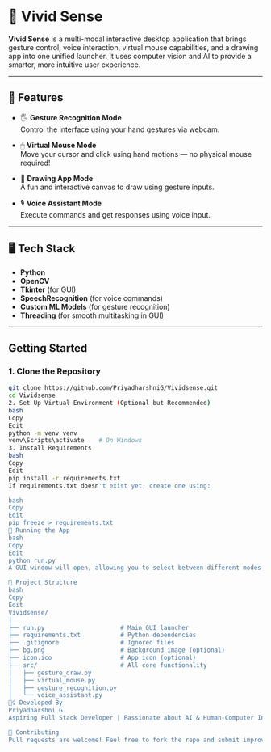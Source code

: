 # 🌟 Vivid Sense

**Vivid Sense** is a multi-modal interactive desktop application that brings gesture control, voice interaction, virtual mouse capabilities, and a drawing app into one unified launcher. It uses computer vision and AI to provide a smarter, more intuitive user experience.

---

## 🧠 Features

- 🖐 **Gesture Recognition Mode**  
  Control the interface using your hand gestures via webcam.

- 🖱 **Virtual Mouse Mode**  
  Move your cursor and click using hand motions — no physical mouse required!

- 🎨 **Drawing App Mode**  
  A fun and interactive canvas to draw using gesture inputs.

- 🎙 **Voice Assistant Mode**  
  Execute commands and get responses using voice input.

---

## 🖥️ Tech Stack

- **Python**
- **OpenCV**
- **Tkinter** (for GUI)
- **SpeechRecognition** (for voice commands)
- **Custom ML Models** (for gesture recognition)
- **Threading** (for smooth multitasking in GUI)

---

##  Getting Started

### 1. Clone the Repository

```bash
git clone https://github.com/PriyadharshniG/Vividsense.git
cd Vividsense
2. Set Up Virtual Environment (Optional but Recommended)
bash
Copy
Edit
python -m venv venv
venv\Scripts\activate    # On Windows
3. Install Requirements
bash
Copy
Edit
pip install -r requirements.txt
If requirements.txt doesn't exist yet, create one using:

bash
Copy
Edit
pip freeze > requirements.txt
🎯 Running the App
bash
Copy
Edit
python run.py
A GUI window will open, allowing you to select between different modes: Gesture, Virtual Mouse, Drawing, and Voice Assistant.

📁 Project Structure
bash
Copy
Edit
Vividsense/
│
├── run.py                     # Main GUI launcher
├── requirements.txt           # Python dependencies
├── .gitignore                 # Ignored files
├── bg.png                     # Background image (optional)
├── icon.ico                   # App icon (optional)
├── src/                       # All core functionality
│   ├── gesture_draw.py
│   ├── virtual_mouse.py
│   ├── gesture_recognition.py
│   └── voice_assistant.py
🙋‍♀️ Developed By
Priyadharshni G
Aspiring Full Stack Developer | Passionate about AI & Human-Computer Interaction

📢 Contributing
Pull requests are welcome! Feel free to fork the repo and submit improvements or new features.



